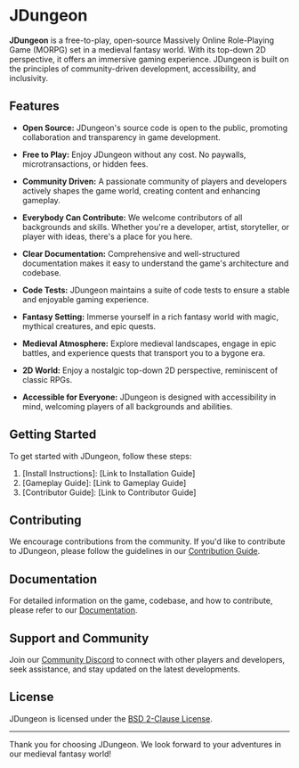 # JDungeon

**JDungeon** is a free-to-play, open-source Massively Online Role-Playing Game (MORPG) set in a medieval fantasy world. With its top-down 2D perspective, it offers an immersive gaming experience. JDungeon is built on the principles of community-driven development, accessibility, and inclusivity.

## Features

- **Open Source:** JDungeon's source code is open to the public, promoting collaboration and transparency in game development.

- **Free to Play:** Enjoy JDungeon without any cost. No paywalls, microtransactions, or hidden fees.

- **Community Driven:** A passionate community of players and developers actively shapes the game world, creating content and enhancing gameplay.

- **Everybody Can Contribute:** We welcome contributors of all backgrounds and skills. Whether you're a developer, artist, storyteller, or player with ideas, there's a place for you here.

- **Clear Documentation:** Comprehensive and well-structured documentation makes it easy to understand the game's architecture and codebase.

- **Code Tests:** JDungeon maintains a suite of code tests to ensure a stable and enjoyable gaming experience.

- **Fantasy Setting:** Immerse yourself in a rich fantasy world with magic, mythical creatures, and epic quests.

- **Medieval Atmosphere:** Explore medieval landscapes, engage in epic battles, and experience quests that transport you to a bygone era.

- **2D World:** Enjoy a nostalgic top-down 2D perspective, reminiscent of classic RPGs.

- **Accessible for Everyone:** JDungeon is designed with accessibility in mind, welcoming players of all backgrounds and abilities.

## Getting Started

To get started with JDungeon, follow these steps:

1. [Install Instructions]: [Link to Installation Guide]
2. [Gameplay Guide]: [Link to Gameplay Guide]
3. [Contributor Guide]: [Link to Contributor Guide]

## Contributing

We encourage contributions from the community. If you'd like to contribute to JDungeon, please follow the guidelines in our [Contribution Guide](CONTRIBUTING.md).

## Documentation

For detailed information on the game, codebase, and how to contribute, please refer to our [Documentation](docs/README.md).

## Support and Community

Join our [Community Discord](https://discord.gg/upjkY2ZZ) to connect with other players and developers, seek assistance, and stay updated on the latest developments.

## License

JDungeon is licensed under the [BSD 2-Clause License](LICENSE).

---

Thank you for choosing JDungeon. We look forward to your adventures in our medieval fantasy world!
